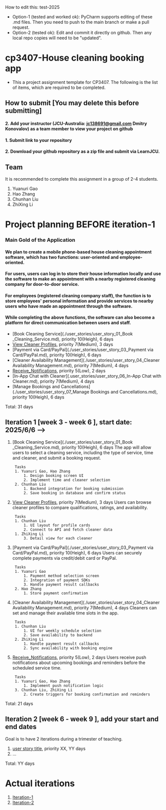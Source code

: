 
How to edit this: test-2025
* Option-1 (tested and worked ok): PyCharm supports editing of these .md files. Then you need to push to the main branch or make a pull request.
* Option-2 (tested ok): Edit and commit it directly on github. Then any local repo copies will need to be "updated".

# cp3407-House cleaning booking app
* This a project assignment template for CP3407. The following is the list of items, which are required to be completed.


## How to submit [You may delete this before submitting]

#### 2. Add your instructor (JCU-Australia: jc138691@gmail.com Dmitry Konovalov) as a team member to view your project on github
#### 1. Submit link to your repository
#### 2. Download your github repository as a zip file and submit via LearnJCU.

## Team

It is recommended to complete this assignment in a group of 2-4 students.
1. Yuanuri Gao
2. Hao Zhang
3. Chunhan Liu
4. ZhiXing Li


# Project planning BEFORE iteration-1
### Main Gold of the Application
   #### We plan to create a mobile phone-based house cleaning appointment software, which has two functions: user-oriented and employee-oriented.

####    For users, users can log in to store their house information locally and use the software to make an appointment with a nearby registered cleaning company for door-to-door service.

####    For employees (registered cleaning company staff), the function is to store employees' personal information and provide services to nearby users who have made an appointment through the software.

####    While completing the above functions, the software can also become a platform for direct communication between users and staff.

* [Book Cleaning Service](./user_stories/user_story_01_Book _Cleaning_Service.md), priority 10(Heigh), 6 days
* [View Cleaner Profiles](./user_stories/user_story_02_View_Cleaner_Profiles.md), priority 7(Medium), 3 days
* [Payment via Card/PayPal](./user_stories/user_story_03_Payment via Card/PayPal.md), priority 10(Heigh), 6 days
* [Cleaner Availability Management](./user_stories/user_story_04_Cleaner Availability Management.md), priority 7(Medium), 4 days
* [Receive_Notifications](.user_stories/user_story_05_Receive_Notifications.md), priority 5(Low), 2 days
* [In-App Chat with Cleaner](.user_stories/user_story_06_In-App Chat with Cleaner.md), priority 7(Medium), 4 days
* [Manage Bookings and Cancellations](./user_stories/user_story_07_Manage Bookings and Cancellations.md), priority 10(Heigh), 6 days 

Total: 31 days


## Iteration 1 [week 3 - week 6 ], start date: 2025/6/6 -->  

1. [Book Cleaning Service](./user_stories/user_story_01_Book _Cleaning_Service.md), priority 10(Heigh), 6 days
        The app will allow users to select a cleaning service, including the type of service, time and cleaner, and submit a booking request.

        Tasks
        1. Yuanuri Gao, Hao Zhang
            1. Design booking screen UI
            2. Implement time and cleaner selection
        2. Chunhan Liu
            1. Backend integration for booking submission
            2. Save booking in database and confirm status
        
        

2. [View Cleaner Profiles](./user_stories/user_story_02_View_Cleaner_Profiles.md), priority 7(Medium), 3 days
        Users can browse cleaner profiles to compare qualifications, ratings, and availability.

        Tasks
        1. Chunhan Liu
            1. UI layout for profile cards
            2. Connect to API and fetch cleaner data
        1. ZhiXing Li
            3. Detail view for each cleaner

3. [Payment via Card/PayPal](./user_stories/user_story_03_Payment via Card/PayPal.md), priority 10(Heigh), 6 days
        Users can securely complete payments via credit/debit card or PayPal.

        Tasks
        1. Yuanuri Gao
            1. Payment method selection screen
            2. Integration of payment SDKs
            3. Handle payment result callbacks
        2. Hao Zhang
            1. Store payment confirmation

4. [Cleaner Availability Management](./user_stories/user_story_04_Cleaner Availability Management.md), priority 7(Medium), 4 days
        Cleaners can set and manage their available time slots in the app.

        Tasks
        1. Chunhan Liu
            1. UI for weekly schedule selection
            2. Save availability to backend
        2. ZhiXing Li
            1. Handle payment result callbacks
            2. Sync availability with booking engine

5. [Receive_Notifications](.user_stories/user_story_05_Receive_Notifications.md), priority 5(Low), 2 days
        Users receive push notifications about upcoming bookings and reminders before the scheduled service time.

        Tasks
        1. Yuanuri Gao, Hao Zhang
            1. Implement push notification logic
        3. Chunhan Liu, ZhiXing Li
            2. Create triggers for booking confirmation and reminders

Total: 21 days


## Iteration 2 [week 6 - week 9 ], add your start and end dates
Goal is to have 2 iterations during a trimester of teaching.
1. [user story title](./user_stories/user_story_01_title.md), priority XX, YY days 
2. ...

Total: YY days


# Actual iterations
1. [Iteration-1](./iteration_1.md)
2. [Iteration-2](./iteration_2.md)


